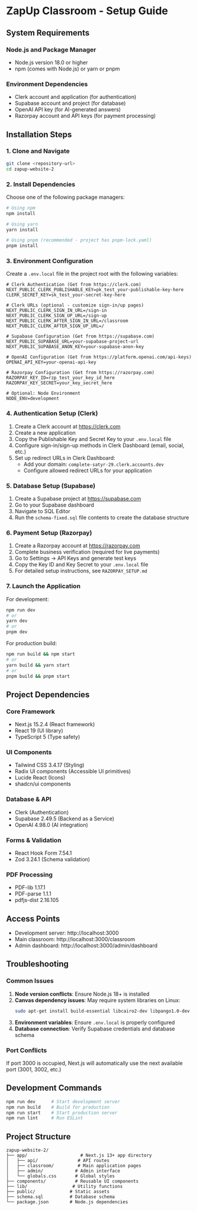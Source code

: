 # ZapUp Classroom - Setup Guide

## System Requirements

### Node.js and Package Manager
- Node.js version 18.0 or higher
- npm (comes with Node.js) or yarn or pnpm

### Environment Dependencies
- Clerk account and application (for authentication)
- Supabase account and project (for database)
- OpenAI API key (for AI-generated answers)
- Razorpay account and API keys (for payment processing)

## Installation Steps

### 1. Clone and Navigate
```bash
git clone <repository-url>
cd zapup-website-2
```

### 2. Install Dependencies
Choose one of the following package managers:

```bash
# Using npm
npm install

# Using yarn
yarn install

# Using pnpm (recommended - project has pnpm-lock.yaml)
pnpm install
```

### 3. Environment Configuration
Create a `.env.local` file in the project root with the following variables:

```env
# Clerk Authentication (Get from https://clerk.com)
NEXT_PUBLIC_CLERK_PUBLISHABLE_KEY=pk_test_your-publishable-key-here
CLERK_SECRET_KEY=sk_test_your-secret-key-here

# Clerk URLs (optional - customize sign-in/up pages)
NEXT_PUBLIC_CLERK_SIGN_IN_URL=/sign-in
NEXT_PUBLIC_CLERK_SIGN_UP_URL=/sign-up
NEXT_PUBLIC_CLERK_AFTER_SIGN_IN_URL=/classroom
NEXT_PUBLIC_CLERK_AFTER_SIGN_UP_URL=/

# Supabase Configuration (Get from https://supabase.com)
NEXT_PUBLIC_SUPABASE_URL=your-supabase-project-url
NEXT_PUBLIC_SUPABASE_ANON_KEY=your-supabase-anon-key

# OpenAI Configuration (Get from https://platform.openai.com/api-keys)
OPENAI_API_KEY=your-openai-api-key

# Razorpay Configuration (Get from https://razorpay.com)
RAZORPAY_KEY_ID=rzp_test_your_key_id_here
RAZORPAY_KEY_SECRET=your_key_secret_here

# Optional: Node Environment
NODE_ENV=development
```

### 4. Authentication Setup (Clerk)
1. Create a Clerk account at https://clerk.com
2. Create a new application
3. Copy the Publishable Key and Secret Key to your `.env.local` file
4. Configure sign-in/sign-up methods in Clerk Dashboard (email, social, etc.)
5. Set up redirect URLs in Clerk Dashboard:
   - Add your domain: `complete-satyr-29.clerk.accounts.dev`
   - Configure allowed redirect URLs for your application

### 5. Database Setup (Supabase)
1. Create a Supabase project at https://supabase.com
2. Go to your Supabase dashboard
3. Navigate to SQL Editor
4. Run the `schema-fixed.sql` file contents to create the database structure

### 6. Payment Setup (Razorpay)
1. Create a Razorpay account at https://razorpay.com
2. Complete business verification (required for live payments)
3. Go to Settings → API Keys and generate test keys
4. Copy the Key ID and Key Secret to your `.env.local` file
5. For detailed setup instructions, see `RAZORPAY_SETUP.md`

### 7. Launch the Application

For development:
```bash
npm run dev
# or
yarn dev
# or
pnpm dev
```

For production build:
```bash
npm run build && npm start
# or
yarn build && yarn start
# or
pnpm build && pnpm start
```

## Project Dependencies

### Core Framework
- Next.js 15.2.4 (React framework)
- React 19 (UI library)
- TypeScript 5 (Type safety)

### UI Components
- Tailwind CSS 3.4.17 (Styling)
- Radix UI components (Accessible UI primitives)
- Lucide React (Icons)
- shadcn/ui components

### Database & API
- Clerk (Authentication)
- Supabase 2.49.5 (Backend as a Service)
- OpenAI 4.98.0 (AI integration)

### Forms & Validation
- React Hook Form 7.54.1
- Zod 3.24.1 (Schema validation)

### PDF Processing
- PDF-lib 1.17.1
- PDF-parse 1.1.1
- pdfjs-dist 2.16.105

## Access Points

- Development server: http://localhost:3000
- Main classroom: http://localhost:3000/classroom
- Admin dashboard: http://localhost:3000/admin/dashboard

## Troubleshooting

### Common Issues

1. **Node version conflicts**: Ensure Node.js 18+ is installed
2. **Canvas dependency issues**: May require system libraries on Linux:
   ```bash
   sudo apt-get install build-essential libcairo2-dev libpango1.0-dev libjpeg-dev libgif-dev librsvg2-dev
   ```
3. **Environment variables**: Ensure `.env.local` is properly configured
4. **Database connection**: Verify Supabase credentials and database schema

### Port Conflicts
If port 3000 is occupied, Next.js will automatically use the next available port (3001, 3002, etc.)

## Development Commands

```bash
npm run dev      # Start development server
npm run build    # Build for production
npm run start    # Start production server
npm run lint     # Run ESLint
```

## Project Structure
```
zapup-website-2/
├── app/                    # Next.js 13+ app directory
│   ├── api/               # API routes
│   ├── classroom/         # Main application pages
│   ├── admin/            # Admin interface
│   └── globals.css       # Global styles
├── components/           # Reusable UI components
├── lib/                 # Utility functions
├── public/             # Static assets
├── schema.sql          # Database schema
└── package.json        # Node.js dependencies
``` 